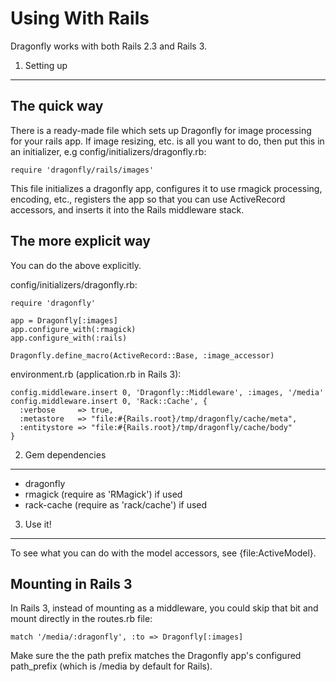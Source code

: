 Using With Rails
================

Dragonfly works with both Rails 2.3 and Rails 3.

1. Setting up
------------------

The quick way
-------------
There is a ready-made file which sets up Dragonfly for image processing for your rails app.
If image resizing, etc. is all you want to do, then put this in an initializer, e.g config/initializers/dragonfly.rb:

    require 'dragonfly/rails/images'

This file initializes a dragonfly app, configures it to use rmagick processing, encoding, etc.,
registers the app so that you can use ActiveRecord accessors, and inserts it into the Rails middleware stack.

The more explicit way
---------------------
You can do the above explicitly.

config/initializers/dragonfly.rb:

    require 'dragonfly'

    app = Dragonfly[:images]
    app.configure_with(:rmagick)
    app.configure_with(:rails)
    
    Dragonfly.define_macro(ActiveRecord::Base, :image_accessor)

environment.rb (application.rb in Rails 3):

    config.middleware.insert 0, 'Dragonfly::Middleware', :images, '/media'
    config.middleware.insert 0, 'Rack::Cache', {
      :verbose     => true,
      :metastore   => "file:#{Rails.root}/tmp/dragonfly/cache/meta",
      :entitystore => "file:#{Rails.root}/tmp/dragonfly/cache/body"
    }

2. Gem dependencies
-------------------

  - dragonfly
  - rmagick (require as 'RMagick') if used
  - rack-cache (require as 'rack/cache') if used

3. Use it!
----------

To see what you can do with the model accessors, see {file:ActiveModel}.

Mounting in Rails 3
-------------------
In Rails 3, instead of mounting as a middleware, you could skip that bit and mount directly in the routes.rb file:

    match '/media/:dragonfly', :to => Dragonfly[:images]

Make sure the the path prefix matches the Dragonfly app's configured path_prefix (which is /media by default for Rails).

